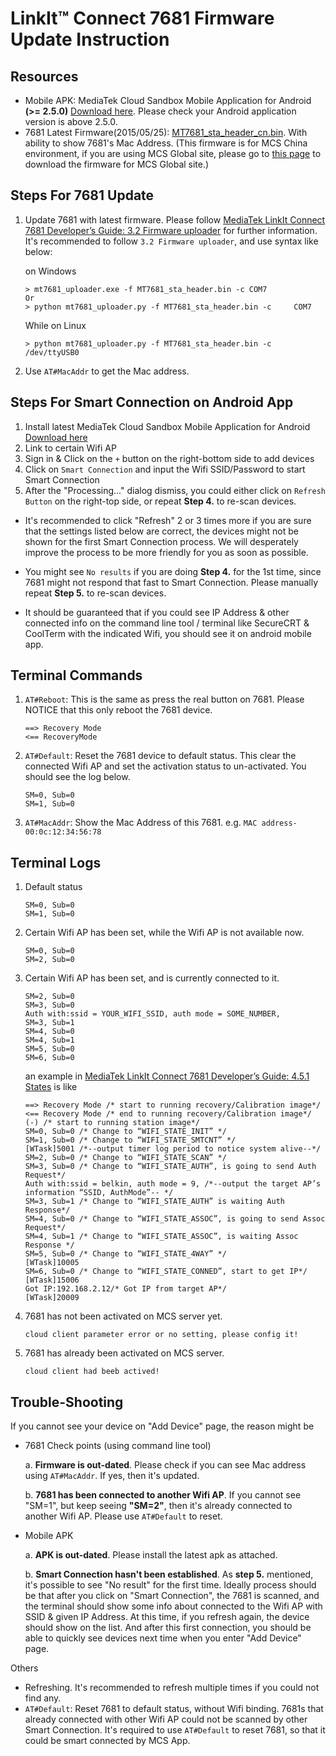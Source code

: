 # LinkIt™ Connect 7681 Firmware Update Instruction


## Resources

- Mobile APK: MediaTek Cloud Sandbox Mobile Application for Android **(>= 2.5.0)** [Download here](https://s3.cn-north-1.amazonaws.com.cn/mtk.linkit/mcs-latest-production-release.apk). Please check your Android application version is above 2.5.0.
- 7681 Latest Firmware(2015/05/25): [MT7681_sta_header_cn.bin](https://s3.cn-north-1.amazonaws.com.cn/mtk.linkit/mcs-resources/firmwares/MT7681_sta_header.bin). With ability to show 7681's Mac Address. (This firmware is for MCS China environment, if you are using MCS Global site, please go to [this page](https://mcs.mediatek.com/resources/latest/7681_firmware_update/) to download the firmware for MCS Global site.)

## Steps For 7681 Update

1. Update 7681 with latest firmware. Please follow [MediaTek LinkIt Connect 7681 Developer’s Guide: 3.2 Firmware uploader](https://labs.mediatek.com/fileMedia/download/60b77480-f08e-46de-b4ab-513916dcff75) for further information. It's recommended to follow `3.2 Firmware uploader`, and use syntax like below:

	on Windows

	```
	> mt7681_uploader.exe -f MT7681_sta_header.bin -c COM7
	Or
	> python mt7681_uploader.py -f MT7681_sta_header.bin -c 	COM7
	```

	While on Linux

	```
	> python mt7681_uploader.py -f MT7681_sta_header.bin -c /dev/ttyUSB0
	```


2. Use `AT#MacAddr` to get the Mac address.


## Steps For Smart Connection on Android App

1. Install latest MediaTek Cloud Sandbox Mobile Application for Android [Download here ](https://s3.cn-north-1.amazonaws.com.cn/mtk.linkit/mcs-latest-production-release.apk)
2. Link to certain Wifi AP
3. Sign in & Click on the `+` button on the right-bottom side to add devices
4. Click on `Smart Connection` and input the Wifi SSID/Password to start Smart Connection
5. After the "Processing..." dialog dismiss, you could either click on `Refresh Button` on the right-top side, or repeat **Step 4.** to re-scan devices.

- It's recommended to click "Refresh" 2 or 3 times more if you are sure that the settings listed below are correct, the devices might not be shown for the first Smart Connection process. We will desperately improve the process to be more friendly for you as soon as possible.

- You might see `No results` if you are doing **Step 4.** for the 1st time, since 7681 might not respond that fast to Smart Connection. Please manually repeat **Step 5.** to re-scan devices.

- It should be guaranteed that if you could see IP Address & other connected info on the command line tool / terminal like SecureCRT & CoolTerm with the indicated Wifi, you should see it on android mobile app.


## Terminal Commands

1. `AT#Reboot`: This is the same as press the real button on 7681. Please NOTICE that this only reboot the 7681 device.

	```
	==> Recovery Mode
	<== RecoveryMode
	```

2. `AT#Default`: Reset the 7681 device to default status. This clear the connected Wifi AP and set the activation status to un-activated. You should see the log below.

	```
	SM=0, Sub=0
	SM=1, Sub=0
	```

3. `AT#MacAddr`: Show the Mac Address of this 7681. e.g. `MAC address-00:0c:12:34:56:78`



## Terminal Logs

1. Default status

	```
	SM=0, Sub=0
	SM=1, Sub=0
	```


2. Certain Wifi AP has been set, while the Wifi AP is not available now.

	```
	SM=0, Sub=0
	SM=2, Sub=0
	```

3. Certain Wifi AP has been set, and is currently connected to it.

	```
	SM=2, Sub=0
	SM=3, Sub=0
	Auth with:ssid = YOUR_WIFI_SSID, auth mode = SOME_NUMBER,
	SM=3, Sub=1
	SM=4, Sub=0
	SM=4, Sub=1
	SM=5, Sub=0
	SM=6, Sub=0
	```
	an example in [MediaTek LinkIt Connect 7681 Developer’s Guide: 4.5.1 States](https://labs.mediatek.com/fileMedia/download/60b77480-f08e-46de-b4ab-513916dcff75) is like

	```
	==> Recovery Mode /* start to running recovery/Calibration image*/
	<== Recovery Mode /* end to running recovery/Calibration image*/
	(-) /* start to running station image*/
	SM=0, Sub=0 /* Change to “WIFI_STATE_INIT” */
	SM=1, Sub=0 /* Change to “WIFI_STATE_SMTCNT” */
	[WTask]5001 /*--output timer log period to notice system alive--*/
	SM=2, Sub=0 /* Change to “WIFI_STATE_SCAN” */
	SM=3, Sub=0 /* Change to “WIFI_STATE_AUTH”, is going to send Auth Request*/
	Auth with:ssid = belkin, auth mode = 9, /*--output the target AP’s information “SSID, AuthMode”-- */
	SM=3, Sub=1 /* Change to “WIFI_STATE_AUTH” is waiting Auth Response*/
	SM=4, Sub=0 /* Change to “WIFI_STATE_ASSOC”, is going to send Assoc Request*/
	SM=4, Sub=1 /* Change to “WIFI_STATE_ASSOC”, is waiting Assoc Response */
	SM=5, Sub=0 /* Change to “WIFI_STATE_4WAY” */
	[WTask]10005
	SM=6, Sub=0 /* Change to “WIFI_STATE_CONNED”, start to get IP*/
	[WTask]15006
	Got IP:192.168.2.12/* Got IP from target AP*/
	[WTask]20009
	```

4. 7681 has not been activated on MCS server yet.

	```
	cloud client parameter error or no setting, please config it!
	```

5. 7681 has already been activated on MCS server.

	```
	cloud client had beeb actived!
	```


## Trouble-Shooting

If you cannot see your device on "Add Device" page, the reason might be

- 7681 Check points (using command line tool)

	a. __Firmware is out-dated__. Please check if you can see Mac address using `AT#MacAddr`. If yes, then it's updated.

	b. __7681 has been connected to another Wifi AP__. If you cannot see  "SM=1", but keep seeing __"SM=2"__, then it's already connected to another Wifi AP. Please use `AT#Default` to reset.

- Mobile APK

	a. __APK is out-dated__. Please install the latest apk as attached.

	b. __Smart Connection hasn't been established__. As **step 5.** mentioned, it's possible to see "No result" for the first time. Ideally process should be that after you click on "Smart Connection", the 7681 is scanned, and the terminal should show some info about connected to the Wifi AP with SSID & given IP Address. At this time, if you refresh again, the device should show on the list. And after this first connection, you should be able to quickly see devices next time when you enter "Add Device" page.


Others

- Refreshing. It's recommended to refresh multiple times if you could not find any.
- `AT#Default`: Reset 7681 to default status, without Wifi binding. 7681s that already connected with other Wifi AP could not be scanned by other Smart Connection. It's required to use `AT#Default` to reset 7681, so that it could be smart connected by MCS App.
